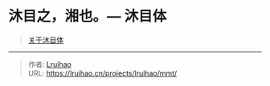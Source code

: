 # 沐目之，湘也。— 沐目体

> [关于沐目体](https://lruihao.cn/projects/font-mmt/)


---

> 作者: [Lruihao](https://github.com/Lruihao)  
> URL: https://lruihao.cn/projects/lruihao/mmt/  

